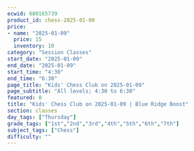 ```yaml
---
ecwid: 680165739
product_id: chess-2025-01-09
price:
- name: "2025-01-09"
  price: 15
  inventory: 10
category: "Session Classes"
start_date: "2025-01-09"
end_date: "2025-01-09"
start_time: "4:30"
end_time: "6:30"
page_title: "Kids' Chess Club on 2025-01-09"
page_subtitle: "All levels; 4:30 to 6:30"
featured: 0
title: "Kids' Chess Club on 2025-01-09 | Blue Ridge Boost"
section: classes
day_tags: ["Thursday"]
grade_tags: ["1st","2nd","3rd","4th","5th","6th","7th"]
subject_tags: ["Chess"]
difficulty: ""
---
```


